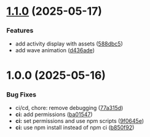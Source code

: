 # [1.1.0](https://github.com/DavidHuhmann/personal-website/compare/v1.0.0...v1.1.0) (2025-05-17)


### Features

* add activity display with assets ([588dbc5](https://github.com/DavidHuhmann/personal-website/commit/588dbc5060b9891adc474d581766b57495250e8a))
* add wave animation ([d436ade](https://github.com/DavidHuhmann/personal-website/commit/d436ade611137dcd72ca2d6822a1c90022a2cb41))

# 1.0.0 (2025-05-16)


### Bug Fixes

* ci/cd, chore: remove debugging ([77a315d](https://github.com/DavidHuhmann/personal-website/commit/77a315db58da9d812e1e5e825d36ef5cf4471152))
* **ci:** add permissions ([ba01547](https://github.com/DavidHuhmann/personal-website/commit/ba01547e9b7bec1a1954ff90c38c5d34a716596c))
* **ci:** set permissions and use npm scripts ([9f0645e](https://github.com/DavidHuhmann/personal-website/commit/9f0645ec62487d77bbbed61ed1fc1951f6eb2ead))
* **ci:** use npm install instead of npm ci ([b850f92](https://github.com/DavidHuhmann/personal-website/commit/b850f928dcd2f809e008c592ef803181c60947c7))
